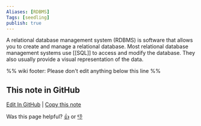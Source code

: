 ```yaml
---
Aliases: [RDBMS]
Tags: [seedling]
publish: true
---
```

A relational database management system (RDBMS) is software that allows you to create and manage a relational database. Most relational database management systems use [[SQL]] to access and modify the database. They also usually provide a visual representation of the data.

%% wiki footer: Please don't edit anything below this line %%

## This note in GitHub

<span class="git-footer">[Edit In GitHub](https://github.dev/data-engineering-community/data-engineering-wiki/blob/main/Concepts/Relational%20Database%20Management%20System.md "git-hub-edit-note") | [Copy this note](https://raw.githubusercontent.com/data-engineering-community/data-engineering-wiki/main/Concepts/Relational%20Database%20Management%20System.md "git-hub-copy-note")</span>

<span class="git-footer">Was this page helpful?
[👍](https://tally.so/r/3jZ8D4?rating=Yes&url=https://dataengineering.wiki/Concepts/Relational+Database+Management+System) or [👎](https://tally.so/r/3jZ8D4?rating=No&url=https://dataengineering.wiki/Concepts/Relational+Database+Management+System)</span>
